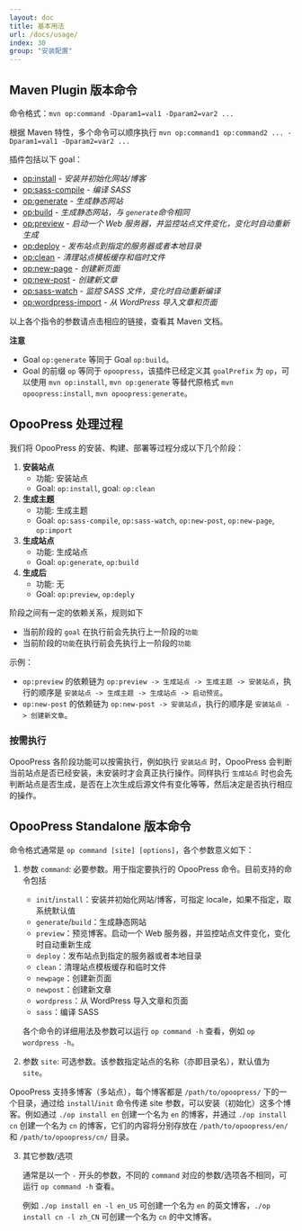 ```yaml
---
layout: doc
title: 基本用法
url: /docs/usage/
index: 30
group: "安装配置"
---
```


## Maven Plugin 版本命令
 
命令格式：`mvn op:command -Dparam1=val1 -Dparam2=var2 ...`

根据 Maven 特性，多个命令可以顺序执行 `mvn op:command1 op:command2 ... -Dparam1=val1 -Dparam2=var2 ...`

插件包括以下 goal：

- [op:install](/maven-site/opoopress-maven-plugin/install-mojo.html) - *安装并初始化网站/博客*
- [op:sass-compile](/maven-site/opoopress-maven-plugin/sass-compile-mojo.html) - *编译 SASS*
- [op:generate](/maven-site/opoopress-maven-plugin/generate-mojo.html) - *生成静态网站*
- [op:build](/maven-site/opoopress-maven-plugin/build-mojo.html) - *生成静态网站，与 `generate`命令相同*
- [op:preview](/maven-site/opoopress-maven-plugin/preview-mojo.html) - *启动一个 Web 服务器，并监控站点文件变化，变化时自动重新生成*
- [op:deploy](/maven-site/opoopress-maven-plugin/deploy-mojo.html) - *发布站点到指定的服务器或者本地目录*
- [op:clean](/maven-site/opoopress-maven-plugin/clean-mojo.html) - *清理站点模板缓存和临时文件*
- [op:new-page](/maven-site/opoopress-maven-plugin/new-page-mojo.html) - *创建新页面*
- [op:new-post](/maven-site/opoopress-maven-plugin/new-post-mojo.html) - *创建新文章*
- [op:sass-watch](/maven-site/opoopress-maven-plugin/sass-watch-mojo.html) - *监控 SASS 文件，变化时自动重新编译*
- [op:wordpress-import](/maven-site/opoopress-maven-plugin/wordpress-import-mojo.html) - *从 WordPress 导入文章和页面*

以上各个指令的参数请点击相应的链接，查看其 Maven 文档。


**注意** 
- Goal `op:generate` 等同于 Goal `op:build`。
- Goal 的前缀 `op` 等同于 `opoopress`，该插件已经定义其 `goalPrefix` 为 `op`，可以使用 `mvn op:install`, `mvn op:generate` 等替代原格式 `mvn opoopress:install`, `mvn opoopress:generate`。


## OpooPress 处理过程

我们将 OpooPress 的安装、构建、部署等过程分成以下几个阶段：

1. **安装站点**  
	- 功能: 安装站点
	- Goal: `op:install`, goal: `op:clean`
2. **生成主题**
	- 功能: 生成主题
	- Goal: `op:sass-compile`, `op:sass-watch`, `op:new-post`, `op:new-page`, `op:import`
3. **生成站点**
	- 功能: 生成站点
	- Goal: `op:generate`, `op:build`
4. **生成后**
	- 功能: 无
	- Goal: `op:preview`, `op:deply`

阶段之间有一定的依赖关系，规则如下
- 当前阶段的 `goal` 在执行前会先执行上一阶段的`功能`
- 当前阶段的`功能`在执行前会先执行上一阶段的`功能`

示例：
- `op:preview` 的依赖链为 `op:preview -> 生成站点 -> 生成主题 -> 安装站点`，执行的顺序是 `安装站点 -> 生成主题 -> 生成站点 -> 启动预览`。
- `op:new-post` 的依赖链为 `op:new-post -> 安装站点`，执行的顺序是 `安装站点 -> 创建新文章`。


<div class='note'>
 <h3>按需执行</h3>
  <p>OpooPress 各阶段功能可以按需执行，例如执行 <code>安装站点</code> 时，OpooPress 会判断当前站点是否已经安装，未安装时才会真正执行操作。同样执行 <code>生成站点</code> 时也会先判断站点是否生成，是否在上次生成后源文件有变化等等，然后决定是否执行相应的操作。</p>
</div>



## OpooPress Standalone 版本命令

命令格式通常是 `op command [site] [options]`，各个参数意义如下：

1. 参数 `command`: 必要参数。用于指定要执行的 OpooPress 命令。目前支持的命令包括 
	* `init`/`install`：安装并初始化网站/博客，可指定 locale，如果不指定，取系统默认值
	* `generate`/`build`：生成静态网站
	* `preview`：预览博客。启动一个 Web 服务器，并监控站点文件变化，变化时自动重新生成
	* `deploy`：发布站点到指定的服务器或者本地目录
	* `clean`：清理站点模板缓存和临时文件
	* `newpage`：创建新页面
	* `newpost`：创建新文章
	* `wordpress`：从 WordPress 导入文章和页面
	* `sass`：编译 SASS
   
   各个命令的详细用法及参数可以运行 `op command -h` 查看，例如 `op wordpress -h`。

2. 参数 `site`: 可选参数。该参数指定站点的名称（亦即目录名），默认值为 `site`。
  
  OpooPress 支持多博客（多站点），每个博客都是 `/path/to/opoopress/` 下的一个目录，通过给 `install`/`init` 命令传递 site 参数，可以安装（初始化）这多个博客。例如通过 `./op install en` 创建一个名为 `en` 的博客，并通过 `./op install cn` 创建一个名为 `cn` 的博客，它们的内容将分别存放在 `/path/to/opoopress/en/` 和 `/path/to/opoopress/cn/` 目录。
 
3. 其它参数/选项

   通常是以一个 `-` 开头的参数，不同的 `command` 对应的参数/选项各不相同，可运行 `op command -h` 查看。

   例如 `./op install en -l en_US` 可创建一个名为 `en` 的英文博客，`./op install cn -l zh_CN` 可创建一个名为 `cn` 的中文博客。
